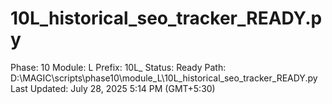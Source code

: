 # 10L_historical_seo_tracker_READY.py

Phase: 10
Module: L
Prefix: 10L_
Status: Ready
Path: D:\MAGIC\scripts\phase10\module_L\10L_historical_seo_tracker_READY.py
Last Updated: July 28, 2025 5:14 PM (GMT+5:30)